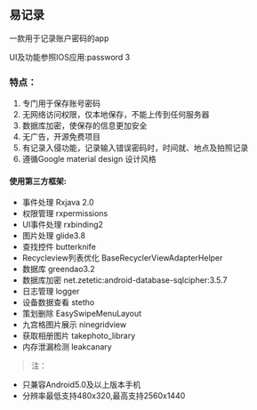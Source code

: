 ## 易记录
一款用于记录账户密码的app

UI及功能参照IOS应用:password 3
### 特点：
 1. 专门用于保存账号密码
 2. 无网络访问权限，仅本地保存，不能上传到任何服务器
 3. 数据库加密，使保存的信息更加安全
 4. 无广告，开源免费项目
 5. 有记录入侵功能，记录输入错误密码时，时间就、地点及拍照记录
 6. 遵循Google material design 设计风格
 
 #### 使用第三方框架:
 * 事件处理 Rxjava 2.0 
 * 权限管理 rxpermissions
 * UI事件处理 rxbinding2
 * 图片处理 glide3.8
 * 查找控件 butterknife
 * Recycleview列表优化 BaseRecyclerViewAdapterHelper
 * 数据库 greendao3.2
 * 数据库加密 net.zetetic:android-database-sqlcipher:3.5.7
 * 日志管理 logger
 * 设备数据查看 stetho
 * 策划删除 EasySwipeMenuLayout
 * 九宫格图片展示 ninegridview
 * 获取相册图片 takephoto_library
 * 内存泄漏检测 leakcanary

> 注：
* 只兼容Android5.0及以上版本手机
* 分辨率最低支持480x320,最高支持2560x1440